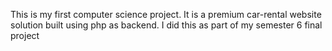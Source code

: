 This is my first computer science project.
It is a premium car-rental website solution built using php as backend.
I did this as part of my semester 6 final project
